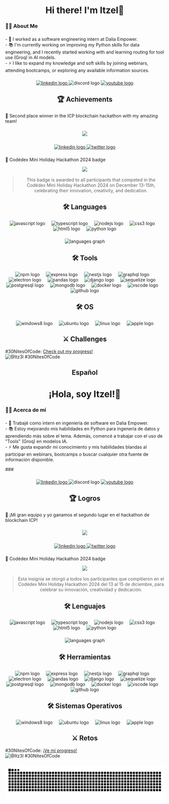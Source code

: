 ###

<p align="left"></p>

###

<p align="left"></p>

###

<h1 align="center">Hi there! I'm Itzel👋</h1>

###

<h3 align="left">👩‍💻  About Me</h3>

###

<p align="left">- 🔭 I worked as a software engineering intern at Dalia Empower.<br>- 📚 I'm currently working on improving my Python skills for data engineering, and I recently started working with and learning routing for tool use (Groq) in AI models. <br>- ⚡ I like to expand my knowledge and soft skills by joining webinars, attending bootcamps, or exploring any available information sources.</p>

###

<p align="left"></p>

###

<div align="center">
  <a href="https://www.linkedin.com/in/itzel-candelario-b768842b7/" target="_blank">
    <img src="https://img.shields.io/static/v1?message=LinkedIn&logo=linkedin&label=&color=0077B5&logoColor=white&labelColor=&style=for-the-badge" height="25" alt="linkedin logo"  />
  </a>
  <img src="https://img.shields.io/static/v1?message=Discord&logo=discord&label=itzel.torres%20&color=7289DA&logoColor=white&labelColor=&style=for-the-badge" height="25" alt="discord logo"  />
  <a href="https://www.youtube.com/watch?v=zQWorIFx2zQ" target="_blank">
    <img src="https://img.shields.io/static/v1?message=Youtube&logo=youtube&label=&color=FF0000&logoColor=white&labelColor=&style=for-the-badge" height="25" alt="youtube logo"  />
  </a>
</div>

###

<p align="left"></p>

###

<p align="left"></p>

###

<h2 align="center">🏆 Achievements</h2>

###

<p align="left">🥈 Second place winner in the ICP blockchain hackathon with my amazing team!</p>

###

<div align="center">
  <img height="300" src="https://pbs.twimg.com/media/GNzT5CPXMAAI_M_?format=jpg&name=medium"  />
</div>

###

<div align="center">
  <a href="https://www.linkedin.com/posts/icp-hub-latam_news-nuestro-hackathon-virtual-conect%C3%B3-activity-7197305633598038016-uBSZ/?utm_source=share&utm_medium=member_ios" target="_blank">
    <img src="https://img.shields.io/static/v1?message=LinkedIn&logo=linkedin&label=ICP%20HUB%20M%C3%A9xico%20Post&color=0077B5&logoColor=white&labelColor=&style=for-the-badge" height="25" alt="linkedin logo"  />
  </a>
  <a href="https://x.com/icphub_mx/status/1791539746914656268?s=46&t=nCJEdSCRPuCWO1C8ajBidA" target="_blank">
    <img src="https://img.shields.io/static/v1?message=Twitter&logo=twitter&label=ICP%20HUB%20M%C3%A9xico%20Post&color=1DA1F2&logoColor=white&labelColor=&style=for-the-badge" height="25" alt="twitter logo"  />
  </a>
</div>

###

<div align="center">
  <p align="left">🏅 Codédex Mini Holiday Hackathon 2024 badge</p>
  <img src="https://api.accredible.com/v1/frontend/credential_website_embed_image/badge/126797148" />
  <blockquote>This badge is awarded to all participants that competed in the Codédex Mini Holiday Hackathon 2024 on December 13-15th, celebrating their innovation, creativity, and dedication.
  </blockquote>
</div>

###

<p align="left"></p>

###

<p align="left"></p>

###

<h2 align="center">🛠 Languages</h2>

###

<div align="center">
  <img src="https://cdn.jsdelivr.net/gh/devicons/devicon/icons/javascript/javascript-original.svg" height="40" alt="javascript logo"  />
  <img width="12" />
  <img src="https://cdn.jsdelivr.net/gh/devicons/devicon/icons/typescript/typescript-original.svg" height="40" alt="typescript logo"  />
  <img width="12" />
  <img src="https://cdn.jsdelivr.net/gh/devicons/devicon/icons/nodejs/nodejs-original.svg" height="40" alt="nodejs logo"  />
  <img width="12" />
  <img src="https://cdn.jsdelivr.net/gh/devicons/devicon/icons/css3/css3-original.svg" height="40" alt="css3 logo"  />
  <img width="12" />
  <img src="https://cdn.jsdelivr.net/gh/devicons/devicon/icons/html5/html5-original.svg" height="40" alt="html5 logo"  />
  <img width="12" />
  <img src="https://cdn.jsdelivr.net/gh/devicons/devicon/icons/python/python-original.svg" height="40" alt="python logo"  />
</div>

###

<div align="center">
  <img src="https://github-readme-stats.vercel.app/api/top-langs?username=1tz3l&locale=en&hide_title=false&layout=compact&card_width=320&langs_count=5&theme=jolly&hide_border=false&order=2" height="150" alt="languages graph"  />
</div>

###

<p align="left"></p>

###

<h2 align="center">🛠 Tools</h2>

###

<div align="center">
  <img src="https://cdn.jsdelivr.net/gh/devicons/devicon/icons/npm/npm-original-wordmark.svg" height="40" alt="npm logo"  />
  <img width="12" />
  <img src="https://cdn.jsdelivr.net/gh/devicons/devicon/icons/express/express-original-wordmark.svg" height="40" alt="express logo"  />
  <img width="12" />
  <img src="https://cdn.jsdelivr.net/gh/devicons/devicon/icons/nestjs/nestjs-original-wordmark.svg" height="40" alt="nestjs logo"  />
  <img width="12" />
  <img src="https://cdn.jsdelivr.net/gh/devicons/devicon/icons/graphql/graphql-plain-wordmark.svg" height="40" alt="graphql logo"  />
  <img width="12" />
  <img src="https://cdn.jsdelivr.net/gh/devicons/devicon/icons/electron/electron-original.svg" height="40" alt="electron logo"  />
  <img width="12" />
  <img src="https://cdn.jsdelivr.net/gh/devicons/devicon/icons/pandas/pandas-original-wordmark.svg" height="40" alt="pandas logo"  />
  <img width="12" />
  <img src="https://cdn.jsdelivr.net/gh/devicons/devicon/icons/django/django-plain-wordmark.svg" height="40" alt="django logo"  />
  <img width="12" />
  <img src="https://cdn.jsdelivr.net/gh/devicons/devicon/icons/sequelize/sequelize-original.svg" height="40" alt="sequelize logo"  />
  <img width="12" />
  <img src="https://cdn.jsdelivr.net/gh/devicons/devicon/icons/postgresql/postgresql-plain-wordmark.svg" height="40" alt="postgresql logo"  />
  <img width="12" />
  <img src="https://cdn.jsdelivr.net/gh/devicons/devicon/icons/mongodb/mongodb-plain-wordmark.svg" height="40" alt="mongodb logo"  />
  <img width="12" />
  <img src="https://cdn.jsdelivr.net/gh/devicons/devicon/icons/docker/docker-plain-wordmark.svg" height="40" alt="docker logo"  />
  <img width="12" />
  <img src="https://cdn.jsdelivr.net/gh/devicons/devicon/icons/vscode/vscode-original-wordmark.svg" height="40" alt="vscode logo"  />
  <img width="12" />
  <img src="https://cdn.jsdelivr.net/gh/devicons/devicon/icons/github/github-original-wordmark.svg" height="40" alt="github logo"  />
</div>

###

<p align="left"></p>

###

<h2 align="center">🛠 OS</h2>

###

<div align="center">
  <img src="https://cdn.jsdelivr.net/gh/devicons/devicon/icons/windows8/windows8-original.svg" height="40" alt="windows8 logo"  />
  <img width="12" />
  <img src="https://cdn.jsdelivr.net/gh/devicons/devicon/icons/ubuntu/ubuntu-plain-wordmark.svg" height="40" alt="ubuntu logo"  />
  <img width="12" />
  <img src="https://cdn.jsdelivr.net/gh/devicons/devicon/icons/linux/linux-original.svg" height="40" alt="linux logo"  />
  <img width="12" />
  <img src="https://cdn.jsdelivr.net/gh/devicons/devicon/icons/apple/apple-original.svg" height="40" alt="apple logo"  />
</div>

###

<p align="left"></p>

###

<p align="left"></p>

###

<p align="left"></p>

###

<h2 align="center"> ⚔️ Challenges </h2>

  #30NitesOfCode:
  [Check out my progress!](https://www.codedex.io/@Itz3l/30-nites-of-code)  
  ![@Itz3l #30NitesOfCode](https://www.codedex.io/api/petStatus?user=Itz3l)

###

<div align="center">
<h2>Español</h2>
</div>

###

<h1 align="center">¡Hola, soy Itzel!👋</h1>

###

<h3 align="left">👩‍💻  Acerca de mí</h3>

###

<p align="left">- 🔭 Trabajé como intern en ingeniería de software en Dalia Empower.<br>- 📚 Estoy mejorando mis habilidades en Python para ingenería de datos y aprendiendo más sobre el tema. Además, comencé a trabajar con el uso de "Tools" (Groq) en modelos IA. <br>- ⚡ Me gusta expandir mi conocimiento y mis habilidades blandas al participar en webinars, bootcamps o buscar cualquier otra fuente de información disponible.</p>  
###

<p align="left"></p>

###

<div align="center">
  <a href="www.linkedin.com/in/itzel-candelario-b768842b7" target="_blank">
    <img src="https://img.shields.io/static/v1?message=LinkedIn&logo=linkedin&label=&color=0077B5&logoColor=white&labelColor=&style=for-the-badge" height="25" alt="linkedin logo"  />
  </a>
  <img src="https://img.shields.io/static/v1?message=Discord&logo=discord&label=itzel.torres%20&color=7289DA&logoColor=white&labelColor=&style=for-the-badge" height="25" alt="discord logo"  />
  <a href="https://www.youtube.com/watch?v=zQWorIFx2zQ" target="_blank">
    <img src="https://img.shields.io/static/v1?message=Youtube&logo=youtube&label=&color=FF0000&logoColor=white&labelColor=&style=for-the-badge" height="25" alt="youtube logo"  />
  </a>
</div>

###

<p align="left"></p>

###

<p align="left"></p>

###

<h2 align="center">🏆 Logros</h2>

###

<p align="left">🥈 ¡Mi gran equipo y yo ganamos el segundo lugar en el hackathon de blockchain ICP!</p>

###

<div align="center">
  <img height="300" src="https://pbs.twimg.com/media/GNzT5CPXMAAI_M_?format=jpg&name=medium"  />
</div>

###

<div align="center">
  <a href="https://www.linkedin.com/posts/icp-hub-latam_news-nuestro-hackathon-virtual-conect%C3%B3-activity-7197305633598038016-uBSZ/?utm_source=share&utm_medium=member_ios" target="_blank">
    <img src="https://img.shields.io/static/v1?message=LinkedIn&logo=linkedin&label=ICP%20HUB%20M%C3%A9xico%20Post&color=0077B5&logoColor=white&labelColor=&style=for-the-badge" height="25" alt="linkedin logo"  />
  </a>
  <a href="https://x.com/icphub_mx/status/1791539746914656268?s=46&t=nCJEdSCRPuCWO1C8ajBidA" target="_blank">
    <img src="https://img.shields.io/static/v1?message=Twitter&logo=twitter&label=ICP%20HUB%20M%C3%A9xico%20Post&color=1DA1F2&logoColor=white&labelColor=&style=for-the-badge" height="25" alt="twitter logo"  />
  </a>
</div>

###

<div align="center">
  <p align="left">🏅 Codédex Mini Holiday Hackathon 2024 badge</p>
  <img src="https://api.accredible.com/v1/frontend/credential_website_embed_image/badge/126797148" />
  <blockquote>Esta insignia se otorgó a todos los participantes que compitieron en el Codédex Mini Holiday Hackathon 2024 del 13 al 15 de diciembre, para celebrar su innovación, creatividad y dedicación.
  </blockquote>
</div>

###

<p align="left"></p>

###

<p align="left"></p>

###

<h2 align="center">🛠 Lenguajes</h2>

###

<div align="center">
  <img src="https://cdn.jsdelivr.net/gh/devicons/devicon/icons/javascript/javascript-original.svg" height="40" alt="javascript logo"  />
  <img width="12" />
  <img src="https://cdn.jsdelivr.net/gh/devicons/devicon/icons/typescript/typescript-original.svg" height="40" alt="typescript logo"  />
  <img width="12" />
  <img src="https://cdn.jsdelivr.net/gh/devicons/devicon/icons/nodejs/nodejs-original.svg" height="40" alt="nodejs logo"  />
  <img width="12" />
  <img src="https://cdn.jsdelivr.net/gh/devicons/devicon/icons/css3/css3-original.svg" height="40" alt="css3 logo"  />
  <img width="12" />
  <img src="https://cdn.jsdelivr.net/gh/devicons/devicon/icons/html5/html5-original.svg" height="40" alt="html5 logo"  />
  <img width="12" />
  <img src="https://cdn.jsdelivr.net/gh/devicons/devicon/icons/python/python-original.svg" height="40" alt="python logo"  />
</div>

###

<div align="center">
  <img src="https://github-readme-stats.vercel.app/api/top-langs?username=1tz3l&locale=es&hide_title=false&layout=compact&card_width=320&langs_count=5&theme=jolly&hide_border=false&order=2" height="150" alt="languages graph"  />
</div>

###

<p align="left"></p>

###

<h2 align="center">🛠 Herramientas</h2>

###

<div align="center">
  <img src="https://cdn.jsdelivr.net/gh/devicons/devicon/icons/npm/npm-original-wordmark.svg" height="40" alt="npm logo"  />
  <img width="12" />
  <img src="https://cdn.jsdelivr.net/gh/devicons/devicon/icons/express/express-original-wordmark.svg" height="40" alt="express logo"  />
  <img width="12" />
  <img src="https://cdn.jsdelivr.net/gh/devicons/devicon/icons/nestjs/nestjs-original-wordmark.svg" height="40" alt="nestjs logo"  />
  <img width="12" />
  <img src="https://cdn.jsdelivr.net/gh/devicons/devicon/icons/graphql/graphql-plain-wordmark.svg" height="40" alt="graphql logo"  />
  <img width="12" />
  <img src="https://cdn.jsdelivr.net/gh/devicons/devicon/icons/electron/electron-original.svg" height="40" alt="electron logo"  />
  <img width="12" />
  <img src="https://cdn.jsdelivr.net/gh/devicons/devicon/icons/pandas/pandas-original-wordmark.svg" height="40" alt="pandas logo"  />
  <img width="12" />
  <img src="https://cdn.jsdelivr.net/gh/devicons/devicon/icons/django/django-plain-wordmark.svg" height="40" alt="django logo"  />
  <img width="12" />
  <img src="https://cdn.jsdelivr.net/gh/devicons/devicon/icons/sequelize/sequelize-original.svg" height="40" alt="sequelize logo"  />
  <img width="12" />
  <img src="https://cdn.jsdelivr.net/gh/devicons/devicon/icons/postgresql/postgresql-plain-wordmark.svg" height="40" alt="postgresql logo"  />
  <img width="12" />
  <img src="https://cdn.jsdelivr.net/gh/devicons/devicon/icons/mongodb/mongodb-plain-wordmark.svg" height="40" alt="mongodb logo"  />
  <img width="12" />
  <img src="https://cdn.jsdelivr.net/gh/devicons/devicon/icons/docker/docker-plain-wordmark.svg" height="40" alt="docker logo"  />
  <img width="12" />
  <img src="https://cdn.jsdelivr.net/gh/devicons/devicon/icons/vscode/vscode-original-wordmark.svg" height="40" alt="vscode logo"  />
  <img width="12" />
  <img src="https://cdn.jsdelivr.net/gh/devicons/devicon/icons/github/github-original-wordmark.svg" height="40" alt="github logo"  />
</div>

###

<p align="left"></p>

###

<h2 align="center">🛠 Sistemas Operativos</h2>

###

<div align="center">
  <img src="https://cdn.jsdelivr.net/gh/devicons/devicon/icons/windows8/windows8-original.svg" height="40" alt="windows8 logo"  />
  <img width="12" />
  <img src="https://cdn.jsdelivr.net/gh/devicons/devicon/icons/ubuntu/ubuntu-plain-wordmark.svg" height="40" alt="ubuntu logo"  />
  <img width="12" />
  <img src="https://cdn.jsdelivr.net/gh/devicons/devicon/icons/linux/linux-original.svg" height="40" alt="linux logo"  />
  <img width="12" />
  <img src="https://cdn.jsdelivr.net/gh/devicons/devicon/icons/apple/apple-original.svg" height="40" alt="apple logo"  />
</div>

###

<h2 align="center"> ⚔️ Retos </h2>

  #30NitesOfCode:
  [¡Ve mi progreso!](https://www.codedex.io/@Itz3l/30-nites-of-code)  
  ![@Itz3l #30NitesOfCode](https://www.codedex.io/api/petStatus?user=Itz3l)

###

<p align="left"></p>

###

<p align="left"></p>

###

<p align="left"></p>

###


<p align="left"></p>

###

<img src="https://raw.githubusercontent.com/1tz3l/1tz3l/output/snake.svg" alt="Snake animation" />

###
